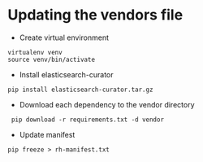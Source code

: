 # Updating the vendors file

* Create virtual environment
```
virtualenv venv
source venv/bin/activate
```

* Install elasticsearch-curator
```
pip install elasticsearch-curator.tar.gz
```

* Download each dependency to the vendor directory
```
 pip download -r requirements.txt -d vendor
```

* Update manifest
```
pip freeze > rh-manifest.txt
```
